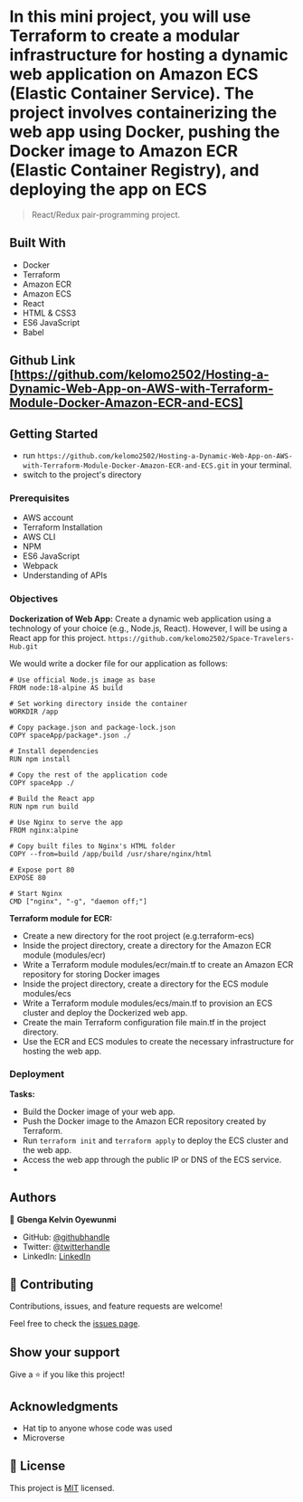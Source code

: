 # In this mini project, you will use Terraform to create a modular infrastructure for hosting a dynamic web application on Amazon ECS (Elastic Container Service). The project involves containerizing the web app using Docker, pushing the Docker image to Amazon ECR (Elastic Container Registry), and deploying the app on ECS
>
> React/Redux pair-programming project.

## Built With

- Docker
- Terraform
- Amazon ECR
- Amazon ECS
- React
- HTML & CSS3
- ES6 JavaScript
- Babel

## Github Link [https://github.com/kelomo2502/Hosting-a-Dynamic-Web-App-on-AWS-with-Terraform-Module-Docker-Amazon-ECR-and-ECS]

## Getting Started

- run `https://github.com/kelomo2502/Hosting-a-Dynamic-Web-App-on-AWS-with-Terraform-Module-Docker-Amazon-ECR-and-ECS.git` in your terminal.
- switch to the project's directory

### Prerequisites

- AWS account
- Terraform Installation
- AWS CLI
- NPM
- ES6 JavaScript
- Webpack
- Understanding of APIs

### Objectives

**Dockerization of Web App:**
Create a dynamic web application using a technology of your choice (e.g., Node.js, React). However, I will be using a React app for this project. `https://github.com/kelomo2502/Space-Travelers-Hub.git`

We would write a docker file for our application as follows:

```DSL
# Use official Node.js image as base
FROM node:18-alpine AS build

# Set working directory inside the container
WORKDIR /app

# Copy package.json and package-lock.json
COPY spaceApp/package*.json ./

# Install dependencies
RUN npm install

# Copy the rest of the application code
COPY spaceApp ./

# Build the React app
RUN npm run build

# Use Nginx to serve the app
FROM nginx:alpine

# Copy built files to Nginx's HTML folder
COPY --from=build /app/build /usr/share/nginx/html

# Expose port 80
EXPOSE 80

# Start Nginx
CMD ["nginx", "-g", "daemon off;"]

```

**Terraform module for ECR:**

- Create a new directory for the root project (e.g.terraform-ecs)
- Inside the project directory, create a directory for the Amazon ECR module (modules/ecr)
- Write a Terraform module modules/ecr/main.tf to create an Amazon ECR repository for storing Docker images
- Inside the project directory, create a directory for the ECS module modules/ecs
- Write a Terraform module modules/ecs/main.tf to provision an ECS cluster and deploy the Dockerized web app.
- Create the main Terraform configuration file main.tf in the project directory.
- Use the ECR and ECS modules to create the necessary infrastructure for hosting the web app.

### Deployment

**Tasks:**

- Build the Docker image of your web app.
- Push the Docker image to the Amazon ECR repository created by Terraform.
- Run `terraform init` and `terraform apply` to deploy the ECS cluster and the web app.
- Access the web app through the public IP or DNS of the ECS service.
-

## Authors

👤 **Gbenga Kelvin Oyewunmi**

- GitHub: [@githubhandle](https://github.com/kelomo2502)
- Twitter: [@twitterhandle](https://twitter.com/kelomoJs)
- LinkedIn: [LinkedIn](https://linkedin.com/in/oyewunmi-gbenga)


## 🤝 Contributing

Contributions, issues, and feature requests are welcome!

Feel free to check the [issues page](https://github.com/kelomo2502/Hosting-a-Dynamic-Web-App-on-AWS-with-Terraform-Module-Docker-Amazon-ECR-and-ECS/issues).

## Show your support

Give a ⭐️ if you like this project!

## Acknowledgments

- Hat tip to anyone whose code was used
- Microverse

## 📝 License

This project is [MIT](https://github.com/kelomo2502/Hosting-a-Dynamic-Web-App-on-AWS-with-Terraform-Module-Docker-Amazon-ECR-and-ECS/blob/development/LICENSE) licensed.
